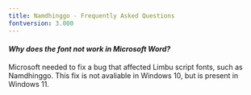 ```yaml
---
title: Namdhinggo - Frequently Asked Questions
fontversion: 3.000
---
```


#### *Why does the font not work in Microsoft Word?*

Microsoft needed to fix a bug that affected Limbu script fonts, such as Namdhinggo.
This fix is not avaliable in Windows 10, but is present in Windows 11.
